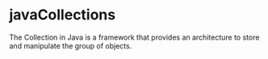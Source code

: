 # javaCollections
The Collection in Java is a framework that provides an architecture to store and manipulate the group of objects.
